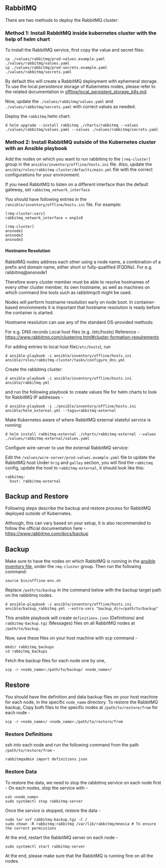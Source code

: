 ## RabbitMQ

There are two methods to deploy the RabbitMQ cluster:

### Method 1: Install RabbitMQ inside kubernetes cluster with the help of helm chart

To install the RabbitMQ service, first copy the value and secret files:
```
cp ./values/rabbitmq/prod-values.example.yaml ./values/rabbitmq/values.yaml
cp ./values/rabbitmq/prod-secrets.example.yaml ./values/rabbitmq/secrets.yaml
```
By default this will create a RabbitMQ deployment with ephemeral storage. To use the local persistence storage of Kubernetes nodes, please refer to the related documentation in [offline/local_persistent_storage_k8s.md](./local_persistent_storage_k8s.md).

Now, update the `./values/rabbitmq/values.yaml` and `./values/rabbitmq/secrets.yaml` with correct values as needed.

Deploy the `rabbitmq` helm chart:
```
d helm upgrade --install rabbitmq ./charts/rabbitmq --values ./values/rabbitmq/values.yaml --values ./values/rabbitmq/secrets.yaml
```

### Method 2: Install RabbitMQ outside of the Kubernetes cluster with an Ansible playbook

Add the nodes on which you want to run rabbitmq to the `[rmq-cluster]` group in the `ansible/inventory/offline/hosts.ini` file. Also, update the `ansible/roles/rabbitmq-cluster/defaults/main.yml` file with the correct configurations for your environment.

If you need RabbitMQ to listen on a different interface than the default gateway, set `rabbitmq_network_interface`

You should have following entries in the `/ansible/inventory/offline/hosts.ini` file. For example:
```
[rmq-cluster:vars]
rabbitmq_network_interface = enp1s0

[rmq-cluster]
ansnode1
ansnode2
ansnode3
```

#### Hostname Resolution
RabbitMQ nodes address each other using a node name, a combination of a prefix and domain name, either short or fully-qualified (FQDNs). For e.g. rabbitmq@ansnode1

Therefore every cluster member must be able to resolve hostnames of every other cluster member, its own hostname, as well as machines on which command line tools such as rabbitmqctl might be used.

Nodes will perform hostname resolution early on node boot. In container-based environments it is important that hostname resolution is ready before the container is started.

Hostname resolution can use any of the standard OS-provided methods:

For e.g. DNS records
Local host files (e.g. /etc/hosts)
Reference - https://www.rabbitmq.com/clustering.html#cluster-formation-requirements


For adding entries to local host file(`/etc/hosts`), run
```
d ansible-playbook -i ansible/inventory/offline/hosts.ini ansible/roles/rabbitmq-cluster/tasks/configure_dns.yml
```

Create the rabbitmq cluster:

``` 
d ansible-playbook -i ansible/inventory/offline/hosts.ini ansible/rabbitmq.yml
```

and run the following playbook to create values file for helm charts to look for RabbitMQ IP addresses -

```
d ansible-playbook -i ./ansible/inventory/offline/hosts.ini ansible/helm_external.yml --tags=rabbitmq-external
```

Make Kubernetes aware of where RabbitMQ external stateful service is running:
```
d helm install rabbitmq-external ./charts/rabbitmq-external --values ./values/rabbitmq-external/values.yaml
```

Configure wire-server to use the external RabbitMQ service:

Edit the `/values/wire-server/prod-values.example.yaml` file to update the RabbitMQ host
Under `brig` and `galley` section, you will find the `rabbitmq` config, update the host to `rabbitmq-external`, it should look like this:
```
rabbitmq:
  host: rabbitmq-external
``` 

## Backup and Restore

Following steps describe the backup and restore process for RabbitMQ deployed outside of Kubernetes.

Although, this can vary based on your setup, it is also recommended to follow the official documentation here - https://www.rabbitmq.com/docs/backup

## Backup
Make sure to have the nodes on which RabbitMQ is running in the [ansible inventory file](https://github.com/wireapp/wire-server-deploy/blob/master/offline/docs_ubuntu_22.04.md#editing-the-inventory), under the `rmq-cluster` group.
Then run the following command:
```
source bin/offline-env.sh
```

Replace `/path/to/backup` in the command below with the backup target path on the rabbitmq nodes.

```
d ansible-playbook -i ansible/inventory/offline/hosts.ini ansible/backup_rabbitmq.yml --extra-vars "backup_dir=/path/to/backup"
```

This ansible playbook will create `definitions.json` (Definitions) and `rabbitmq-backup.tgz` (Messages) files on all RabbitMQ nodes at `/path/to/backup`.

Now, save these files on your host machine with scp command -
```
mkdir rabbitmq_backups
cd rabbitmq_backups
```
Fetch the backup files for each node one by one,
```
scp -r <node_name>:/path/to/backup/ <node_name>/
```


## Restore
You should have the definition and data backup files on your host machine for each node, in the specific `node_name` directory.
To restore the RabbitMQ backup,
Copy both files to the specific nodes at `/path/to/restore/from` for each node -
```
scp -r <node_name>/ <node_name>:/path/to/restore/from
```

### Restore Definitions
ssh into each node and run the following command from the path `/path/to/restore/from` -
```
rabbitmqadmin import definitions.json
```

### Restore Data
To restore the data, we need to stop the rabbitmq service on each node first -
On each nodes, stop the service with -
```
ssh <node_name>
sudo systemctl stop rabbitmq-server
```

Once the service is stopped, restore the data -

```
sudo tar xvf rabbitmq-backup.tgz -C /
sudo chown -R rabbitmq:rabbitmq /var/lib/rabbitmq/mnesia # To ensure the correct permissions
```

At the end, restart the RabbitMQ server on each node -
```
sudo systemctl start rabbitmq-server
```

At the end, please make sure that the RabbitMQ is running fine on all the nodes.
